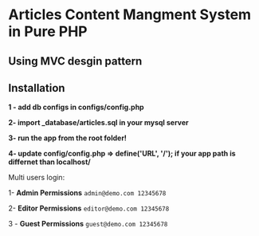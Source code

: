 # Articles Content Mangment System in Pure PHP 
## Using MVC desgin pattern

## Installation

**1 - add db configs in configs/config.php**

**2- import _database/articles.sql in your mysql server**

**3- run the app from the root folder!**

**4- update config/config.php => define('URL', '/'); if your app path is differnet than localhost/**



Multi users login:

1- **Admin Permissions** `admin@demo.com 12345678`

2- **Editor Permissions** `editor@demo.com 12345678`

3 - **Guest Permissions** `guest@demo.com 12345678`
